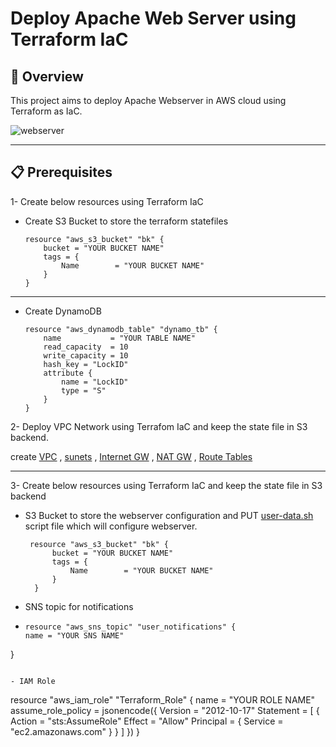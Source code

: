 # Deploy Apache Web Server using Terraform IaC

## 📝 Overview
This project aims to deploy Apache Webserver in AWS cloud using Terraform as IaC.


![webserver](https://github.com/alaa-alshitany/Deploy-Apache-Webserver-in-AWS-using-Terraform/assets/71197108/711eb419-8a9e-44b4-bf7b-2fdbcd2bfcab)

---

## 📋 Prerequisites
1- Create below resources using  Terraform IaC
- Create S3 Bucket to store the terraform statefiles
    
    ```
    resource "aws_s3_bucket" "bk" {
        bucket = "YOUR BUCKET NAME"
        tags = {
            Name        = "YOUR BUCKET NAME"
        }
    }
    ```
---
- Create DynamoDB
    
    ```
    resource "aws_dynamodb_table" "dynamo_tb" {
        name           = "YOUR TABLE NAME"
        read_capacity  = 10
        write_capacity = 10
        hash_key = "LockID"
        attribute {
            name = "LockID"
            type = "S"
        }
    }
    ```

2- Deploy VPC Network using Terrafom IaC and keep the state file in S3 backend.

create [VPC](https://github.com/alaa-alshitany/Deploy-Apache-Webserver-in-AWS-using-Terraform/blob/main/Terraform/vpc.tf) , [sunets](https://github.com/alaa-alshitany/Deploy-Apache-Webserver-in-AWS-using-Terraform/blob/main/Terraform/subnets.tf) , [Internet GW](https://github.com/alaa-alshitany/Deploy-Apache-Webserver-in-AWS-using-Terraform/blob/main/Terraform/IGW.tf) , [NAT GW](https://github.com/alaa-alshitany/Deploy-Apache-Webserver-in-AWS-using-Terraform/blob/main/Terraform/NGW.tf) , [Route Tables](https://github.com/alaa-alshitany/Deploy-Apache-Webserver-in-AWS-using-Terraform/blob/main/Terraform/Route-Table.tf)

---

3- Create below resources using Terraform IaC and keep the state file in S3 backend
- S3 Bucket to store the webserver configuration and PUT  [user-data.sh](https://github.com/alaa-alshitany/Deploy-Apache-Webserver-in-AWS-using-Terraform/blob/main/Scripts/user-data.sh)  script file which will configure webserver.

  ```
   resource "aws_s3_bucket" "bk" {
        bucket = "YOUR BUCKET NAME"
        tags = {
            Name        = "YOUR BUCKET NAME"
        }
    }
  ```
  
- SNS topic for notifications
- 
  ```
  resource "aws_sns_topic" "user_notifications" {
  name = "YOUR SNS NAME"
}
  ```

- IAM Role

```
resource "aws_iam_role" "Terraform_Role" {
  name = "YOUR ROLE NAME"
  assume_role_policy = jsonencode({
    Version = "2012-10-17"
    Statement = [
      {
        Action = "sts:AssumeRole"
        Effect = "Allow"
        Principal = {
          Service = "ec2.amazonaws.com"
        }
      }
    ]
  })
}
```

